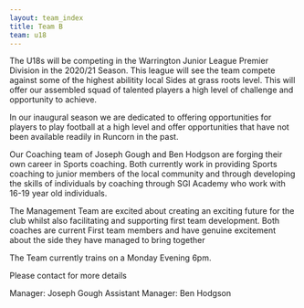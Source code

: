 ```yaml
---
layout: team_index
title: Team B
team: u18
---
```

The U18s will be competing in the Warrington Junior League Premier Division in the 2020/21 Season. This league will see the team compete against some of the highest abilitity local Sides at grass roots level. This will offer our assembled squad of talented players a high level of challenge and opportunity to achieve.

In our inaugural season we are dedicated to offering opportunities for players to play football at a high level and offer opportunities that have not been available readily in Runcorn in the past.

Our Coaching team of Joseph Gough and Ben Hodgson are forging their own career in Sports coaching. Both currently work in providing Sports coaching to junior members of the local community and through developing the skills of individuals by coaching through SGI Academy who work with 16-19 year old individuals.

The Management Team are excited about creating an exciting future for the club whilst also facilitating and supporting first team development. Both coaches are current First team members and have genuine excitement about the side they have managed to bring together

The Team currently trains on a Monday Evening 6pm.

Please contact for more details

Manager: Joseph Gough
Assistant Manager: Ben Hodgson